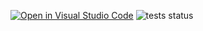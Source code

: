 [![Open in Visual Studio Code](https://classroom.github.com/assets/open-in-vscode-f059dc9a6f8d3a56e377f745f24479a46679e63a5d9fe6f495e02850cd0d8118.svg)](https://classroom.github.com/online_ide?assignment_repo_id=6387540&assignment_repo_type=AssignmentRepo)
![tests status](https://github.com/TestowanieAutomatyczneUG/laboratorium-6-SRychert/actions/workflows/main.yml/badge.svg)

